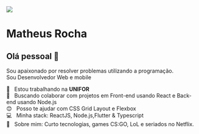 <img width="auto" src="https://github.com/tgmarinho/tgmarinho/blob/master/banner.png">


# Matheus Rocha

## Olá pessoal 👋
Sou apaixonado por resolver problemas utilizando a programação.<br/>
Sou Desenvolvedor Web e mobile

 :rocket:  &nbsp; Estou trabalhando na **UNIFOR**
 <br/> :purple_heart: &nbsp; Buscando colaborar com projetos em Front-end usando React e Back-end usando Node.js
 <br/> :blush: &nbsp; Posso te ajudar com CSS Grid Layout e Flexbox
 <br/> :computer: &nbsp; Minha stack: ReactJS, Node.js,Flutter & Typescript
 <br/> 💬  &nbsp; Sobre mim: Curto tecnologias, games CS:GO, LoL e seriados no Netflix.
